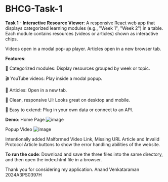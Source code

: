# BHCG-Task-1

**Task 1 - Interactive Resource Viewer**: 
A responsive React web app that displays categorized learning modules (e.g., "Week 1", "Week 2") in a table. Each module contains resources (videos or articles) shown as interactive chips.

Videos open in a modal pop-up player.
Articles open in a new browser tab.

**Features**: 

📅 Categorized modules: Display resources grouped by week or topic.

🎬 YouTube videos: Play inside a modal popup.

📄 Articles: Open in a new tab.

💎 Clean, responsive UI: Looks great on desktop and mobile.

🧩 Easy to extend: Plug in your own data or connect to an API.

**Demo**: 
Home Page
![image](https://github.com/user-attachments/assets/07eb7740-4059-4d41-a0eb-2655fa979e39)

Popup Video
![image](https://github.com/user-attachments/assets/248086a2-c5e2-4071-b288-730a643ac7e2)

Intentionally added Malformed Video Link, Missing URL Article and Invalid Protocol Article buttons to show the error handling abilities of the website.

**To run the code**: 
Download and save the three files into the same directory, and then open the index.html file in a browser.

Thank you for considering my application.
Anand Venkataraman
2024A3PS0397H
